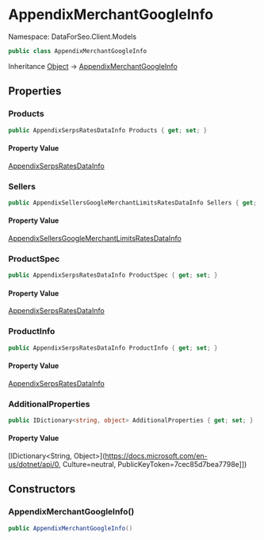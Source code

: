 # AppendixMerchantGoogleInfo

Namespace: DataForSeo.Client.Models

```csharp
public class AppendixMerchantGoogleInfo
```

Inheritance [Object](https://docs.microsoft.com/en-us/dotnet/api/Object) → [AppendixMerchantGoogleInfo](./AppendixMerchantGoogleInfo.md)

## Properties

### **Products**

```csharp
public AppendixSerpsRatesDataInfo Products { get; set; }
```

#### Property Value

[AppendixSerpsRatesDataInfo](./AppendixSerpsRatesDataInfo.md)<br>

### **Sellers**

```csharp
public AppendixSellersGoogleMerchantLimitsRatesDataInfo Sellers { get; set; }
```

#### Property Value

[AppendixSellersGoogleMerchantLimitsRatesDataInfo](./AppendixSellersGoogleMerchantLimitsRatesDataInfo.md)<br>

### **ProductSpec**

```csharp
public AppendixSerpsRatesDataInfo ProductSpec { get; set; }
```

#### Property Value

[AppendixSerpsRatesDataInfo](./AppendixSerpsRatesDataInfo.md)<br>

### **ProductInfo**

```csharp
public AppendixSerpsRatesDataInfo ProductInfo { get; set; }
```

#### Property Value

[AppendixSerpsRatesDataInfo](./AppendixSerpsRatesDataInfo.md)<br>

### **AdditionalProperties**

```csharp
public IDictionary<string, object> AdditionalProperties { get; set; }
```

#### Property Value

[IDictionary&lt;String, Object&gt;](https://docs.microsoft.com/en-us/dotnet/api/0, Culture=neutral, PublicKeyToken=7cec85d7bea7798e]])<br>

## Constructors

### **AppendixMerchantGoogleInfo()**

```csharp
public AppendixMerchantGoogleInfo()
```
